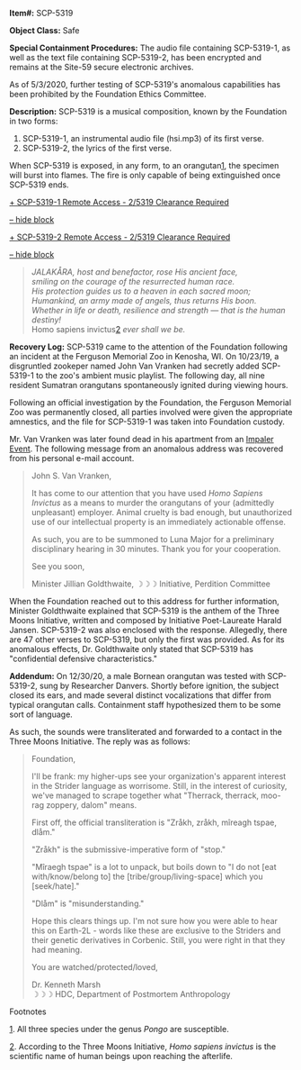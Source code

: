 **Item#:** SCP-5319

**Object Class:** Safe

**Special Containment Procedures:** The audio file containing SCP-5319-1, as well as the text file containing SCP-5319-2, has been encrypted and remains at the Site-59 secure electronic archives.

As of 5/3/2020, further testing of SCP-5319's anomalous capabilities has been prohibited by the Foundation Ethics Committee.

**Description:** SCP-5319 is a musical composition, known by the Foundation in two forms:

1.  SCP-5319-1, an instrumental audio file (hsi.mp3) of its first verse.
2.  SCP-5319-2, the lyrics of the first verse.

When SCP-5319 is exposed, in any form, to an orangutan[1](javascript:;), the specimen will burst into flames. The fire is only capable of being extinguished once SCP-5319 ends.

[+ SCP-5319-1 Remote Access - 2/5319 Clearance Required](javascript:;)

[– hide block](javascript:;)

[+ SCP-5319-2 Remote Access - 2/5319 Clearance Required](javascript:;)

[– hide block](javascript:;)

> _JALAKÅRA, host and benefactor, rose His ancient face,_  
> _smiling on the courage of the resurrected human race._  
> _His protection guides us to a heaven in each sacred moon;_  
> _Humankind, an army made of angels, thus returns His boon._  
> _Whether in life or death, resilience and strength — that is the human destiny!_  
> Homo sapiens invictus[2](javascript:;) _ever shall we be._

**Recovery Log:** SCP-5319 came to the attention of the Foundation following an incident at the Ferguson Memorial Zoo in Kenosha, WI. On 10/23/19, a disgruntled zookeper named John Van Vranken had secretly added SCP-5319-1 to the zoo's ambient music playlist. The following day, all nine resident Sumatran orangutans spontaneously ignited during viewing hours.

Following an official investigation by the Foundation, the Ferguson Memorial Zoo was permanently closed, all parties involved were given the appropriate amnestics, and the file for SCP-5319-1 was taken into Foundation custody.

Mr. Van Vranken was later found dead in his apartment from an [Impaler Event](http://www.scp-wiki.net/scp-2578). The following message from an anomalous address was recovered from his personal e-mail account.

> John S. Van Vranken,
> 
> It has come to our attention that you have used _Homo Sapiens Invictus_ as a means to murder the orangutans of your (admittedly unpleasant) employer. Animal cruelty is bad enough, but unauthorized use of our intellectual property is an immediately actionable offense.
> 
> As such, you are to be summoned to Luna Major for a preliminary disciplinary hearing in 30 minutes. Thank you for your cooperation.
> 
> See you soon,
> 
> Minister Jillian Goldthwaite, ☽☽☽ Initiative, Perdition Committee

When the Foundation reached out to this address for further information, Minister Goldthwaite explained that SCP-5319 is the anthem of the Three Moons Initiative, written and composed by Initiative Poet-Laureate Harald Jansen. SCP-5319-2 was also enclosed with the response. Allegedly, there are 47 other verses to SCP-5319, but only the first was provided. As for its anomalous effects, Dr. Goldthwaite only stated that SCP-5319 has "confidential defensive characteristics."

**Addendum:** On 12/30/20, a male Bornean orangutan was tested with SCP-5319-2, sung by Researcher Danvers. Shortly before ignition, the subject closed its ears, and made several distinct vocalizations that differ from typical orangutan calls. Containment staff hypothesized them to be some sort of language.

As such, the sounds were transliterated and forwarded to a contact in the Three Moons Initiative. The reply was as follows:

> Foundation,
> 
> I'll be frank: my higher-ups see your organization's apparent interest in the Strider language as worrisome. Still, in the interest of curiosity, we've managed to scrape together what "Therrack, therrack, moo-rag zoppery, dalom" means.
> 
> First off, the official transliteration is "Zråkh, zråkh, mîreagh tspae, dlåm."
> 
> "Zråkh" is the submissive-imperative form of "stop."
> 
> "Mîraegh tspae" is a lot to unpack, but boils down to "I do not \[eat with/know/belong to\] the \[tribe/group/living-space\] which you \[seek/hate\]."
> 
> "Dlåm" is "misunderstanding."
> 
> Hope this clears things up. I'm not sure how you were able to hear this on Earth-2L - words like these are exclusive to the Striders and their genetic derivatives in Corbenic. Still, you were right in that they had meaning.
> 
> You are watched/protected/loved,
> 
> Dr. Kenneth Marsh  
> ☽☽☽ HDC, Department of Postmortem Anthropology

Footnotes

[1](javascript:;). All three species under the genus _Pongo_ are susceptible.

[2](javascript:;). According to the Three Moons Initiative, _Homo sapiens invictus_ is the scientific name of human beings upon reaching the afterlife.